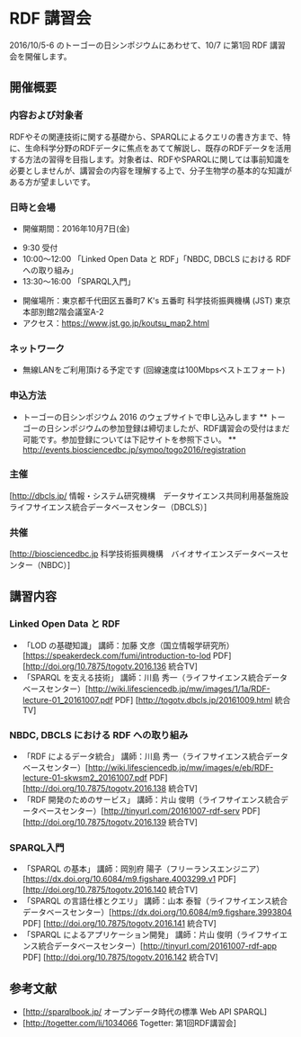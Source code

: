 # RDF 講習会 

2016/10/5-6 のトーゴーの日シンポジウムにあわせて、10/7 に第1回 RDF 講習会を開催します。

## 開催概要 

### 内容および対象者

RDFやその関連技術に関する基礎から、SPARQLによるクエリの書き方まで、特に、生命科学分野のRDFデータに焦点をあてて解説し、既存のRDFデータを活用する方法の習得を目指します。対象者は、RDFやSPARQLに関しては事前知識を必要としませんが、講習会の内容を理解する上で、分子生物学の基本的な知識がある方が望ましいです。

### 日時と会場

* 開催期間：2016年10月7日(金)
- 9:30 受付
- 10:00〜12:00 「Linked Open Data と RDF」「NBDC, DBCLS における RDF への取り組み」
- 13:30〜16:00 「SPARQL入門」
* 開催場所：東京都千代田区五番町7 K's 五番町 科学技術振興機構 (JST) 東京本部別館2階会議室A-2
* アクセス：https://www.jst.go.jp/koutsu_map2.html

### ネットワーク

* 無線LANをご利用頂ける予定です (回線速度は100Mbpsベストエフォート)

### 申込方法

* トーゴーの日シンポジウム 2016 のウェブサイトで申し込みします
** トーゴーの日シンポジウムの参加登録は締切ましたが、RDF講習会の受付はまだ可能です。参加登録については下記サイトを参照下さい。
** http://events.biosciencedbc.jp/sympo/togo2016/registration

### 主催
[http://dbcls.jp/ 情報・システム研究機構　データサイエンス共同利用基盤施設　ライフサイエンス統合データベースセンター（DBCLS）]
### 共催
[http://biosciencedbc.jp 科学技術振興機構　バイオサイエンスデータベースセンター（NBDC）]

## 講習内容

### Linked Open Data と RDF

* 「LOD の基礎知識」 講師：加藤 文彦（国立情報学研究所） [https://speakerdeck.com/fumi/introduction-to-lod PDF] [http://doi.org/10.7875/togotv.2016.136 統合TV]
* 「SPARQL を支える技術」 講師：川島 秀一（ライフサイエンス統合データベースセンター）[http://wiki.lifesciencedb.jp/mw/images/1/1a/RDF-lecture-01_20161007.pdf PDF] [http://togotv.dbcls.jp/20161009.html 統合TV]

### NBDC, DBCLS における RDF への取り組み

* 「RDF によるデータ統合」 講師：川島 秀一（ライフサイエンス統合データベースセンター）[http://wiki.lifesciencedb.jp/mw/images/e/eb/RDF-lecture-01-skwsm2_20161007.pdf PDF] [http://doi.org/10.7875/togotv.2016.138 統合TV]
* 「RDF 開発のためのサービス」 講師：片山 俊明（ライフサイエンス統合データベースセンター）[http://tinyurl.com/20161007-rdf-serv PDF] [http://doi.org/10.7875/togotv.2016.139 統合TV]

### SPARQL入門

* 「SPARQL の基本」 講師：岡別府 陽子（フリーランスエンジニア）[https://dx.doi.org/10.6084/m9.figshare.4003299.v1 PDF] [http://doi.org/10.7875/togotv.2016.140 統合TV]
* 「SPARQL の言語仕様とクエリ」 講師：山本 泰智（ライフサイエンス統合データベースセンター）[https://dx.doi.org/10.6084/m9.figshare.3993804 PDF] [http://doi.org/10.7875/togotv.2016.141 統合TV]
* 「SPARQL によるアプリケーション開発」 講師：片山 俊明（ライフサイエンス統合データベースセンター）[http://tinyurl.com/20161007-rdf-app PDF] [http://doi.org/10.7875/togotv.2016.142 統合TV]

## 参考文献

* [http://sparqlbook.jp/ オープンデータ時代の標準 Web API SPARQL]
* [http://togetter.com/li/1034066 Togetter: 第1回RDF講習会]
